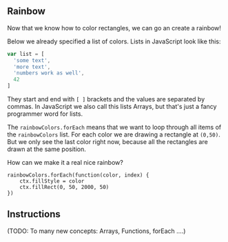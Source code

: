 ## Rainbow

Now that we know how to color rectangles, we can go an create a rainbow!

Below we already specified a list of colors. Lists in JavaScript look like this:
```js
var list = [
  'some text',
  'more text',
  'numbers work as well',
  42
]
```
They start and end with `[ ]` brackets and the values are separated by commas.
In JavaScript we also call this lists Arrays, but that's just a fancy programmer
word for lists.

The `rainbowColors.forEach` means that we want to loop through all items of the 
`rainbowColors` list. For each color we are drawing a rectangle at `(0,50)`. But
we only see the last color right now, because all the rectangles are drawn at the
same position.

How can we make it a real nice rainbow?

```
rainbowColors.forEach(function(color, index) {
	ctx.fillStyle = color
	ctx.fillRect(0, 50, 2000, 50)
})
```


## Instructions



(TODO: To many new concepts: Arrays, Functions, forEach ....)
